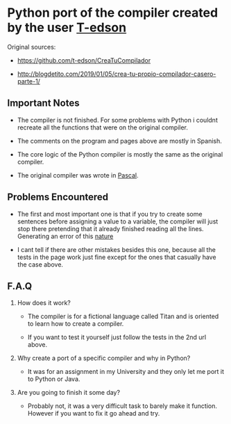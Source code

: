 # Python port of the compiler created by the user <a href="https://github.com/t-edson">T-edson</a>

Original sources:

- <https://github.com/t-edson/CreaTuCompilador>

- <http://blogdetito.com/2019/01/05/crea-tu-propio-compilador-casero-parte-1/>

## Important Notes

- The compiler is not finished. For some problems with Python i couldnt recreate all the functions that were on the original compiler.

- The comments on the program and pages above are mostly in Spanish.

- The core logic of the Python compiler is mostly the same as the original compiler.

- The original compiler was wrote in <a href="https://www.freepascal.org/docs.html">Pascal</a>.

## Problems Encountered

- The first and most important one is that if you try to create some sentences before assigning a value to a variable, the compiler will just stop there
  pretending that it already finished reading all the lines. Generating an error of this <a href="https://drive.google.com/file/d/1MGsjvuNTH_jp6ydq2M-TCtYqg35YidWI/view?usp=sharing">nature</a>

- I cant tell if there are other mistakes besides this one, because all the tests in the page work just fine except for the ones that casually have the
  case above.

## F.A.Q

1. How does it work?

    - The compiler is for a fictional language called Titan and is oriented to learn how to create a compiler.

    - If you want to test it yourself just follow the tests in the 2nd url above.

2. Why create a port of a specific compiler and why in Python?

    - It was for an assignment in my University and they only let me port it to Python or Java.

3. Are you going to finish it some day?

    - Probably not, it was a very difficult task to barely make it function. However if you want to fix it go ahead and try.
